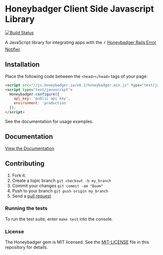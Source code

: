 # Honeybadger Client Side Javascript Library

[![Build
Status](https://travis-ci.org/honeybadger-io/honeybadger-js.png?branch=master&1)](https://travis-ci.org/honeybadger-io/honeybadger-js)

A JavaScript library for integrating apps with the :zap: [Honeybadger Rails Error Notifier](http://honeybadger.io).

## Installation

Place the following code between the `<head></head>` tags of your page:

```html
<script src="//js.honeybadger.io/v0.1/honeybadger.min.js" type="text/javascript"></script>
<script type="text/javascript">
  Honeybadger.configure({
    api_key: 'public api key',
    environment: 'production'
  });
</script>
```

See the documentation for usage examples.

## Documentation

[View the Documentation](http://docs.honeybadger.io/article/66-client-side-javascript-documentation)

## Contributing

1. Fork it.
2. Create a topic branch `git checkout -b my_branch`
3. Commit your changes `git commit -am "Boom"`
3. Push to your branch `git push origin my_branch`
4. Send a [pull request](https://github.com/honeybadger-io/honeybadger-js/pulls)

### Running the tests

To run the test suite, enter `make test` into the console. 

### License

The Honeybadger gem is MIT licensed. See the [MIT-LICENSE](https://raw.github.com/honeybadger-io/honeybadger-js/master/MIT-LICENSE) file in this repository for details. 

